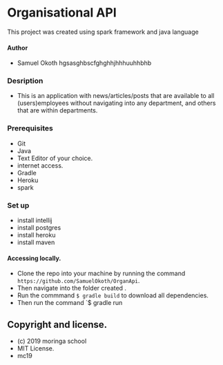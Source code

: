  # Organisational API
 This project was created using spark framework and java language 
 #### Author
 * Samuel Okoth hgsasghbscfghghhjhhhuuhhbhb
 ### Desription
 *   This is an application with news/articles/posts that are available to all (users)employees without navigating into any department, and others that are   within departments.
 
 ### Prerequisites
 * Git
 * Java
 * Text Editor of your choice.
 * internet access.
 * Gradle
 *  Heroku
 * spark
 ### Set up
 
 * install intellij
 * install postgres
 * install heroku 
 * install maven
 
 #### Accessing locally.
 * Clone the repo into your machine by running the command `https://github.com/SamuelOkoth/OrganApi`.
 * Then navigate into the folder created .
 * Run the commmand `$ gradle build` to download all dependencies.
 * Then run the command `$ gradle run
 
 ## Copyright and license.
 * (c) 2019 moringa school
 * MIT License.
 * mc19
 
 
